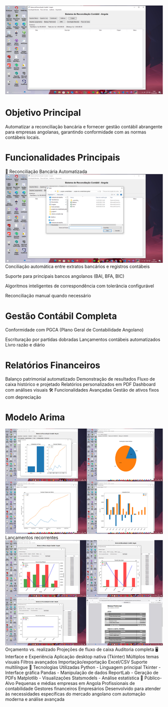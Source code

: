 ![image alt](https://github.com/joelmbele-eng/Sistema-de-Reconciliacao-Bancaria-em-Python/blob/87d05425aeef793cac1d62727ce14d93fc9a9a5f/1.PNG)
 # Objetivo Principal
Automatizar a reconciliação bancária e fornecer gestão contábil abrangente para empresas angolanas, garantindo conformidade com as normas contábeis locais.

# Funcionalidades Principais
🏦 Reconciliação Bancária Automatizada
![image alt](https://github.com/joelmbele-eng/Sistema-de-Reconciliacao-Bancaria-em-Python/blob/4297ec408ab15f46be5b44de0d2e176c98092599/2.PNG)
Conciliação automática entre extratos bancários e registros contábeis

Suporte para principais bancos angolanos (BAI, BFA, BIC)

Algoritmos inteligentes de correspondência com tolerância configurável

Reconciliação manual quando necessário

# Gestão Contábil Completa
Conformidade com PGCA (Plano Geral de Contabilidade Angolano)

Escrituração por partidas dobradas
Lançamentos contábeis automatizados
Livro razão e diário
# Relatórios Financeiros

Balanço patrimonial automatizado
Demonstração de resultados
Fluxo de caixa histórico e projetado
Relatórios personalizados em PDF
Dashboard com análises visuais
🛠️ Funcionalidades Avançadas
Gestão de ativos fixos com depreciação
# Modelo Arima
![imagem alt](https://github.com/joelmbele-eng/Sistema-de-Reconciliacao-Bancaria-em-Python/blob/fc5ed6fb4aacf616865885275169700dfc92b54d/analise.jpg)
Lançamentos recorrentes
![imagem alt](https://github.com/joelmbele-eng/Sistema-de-Reconciliacao-Bancaria-em-Python/blob/7ec5ba68317161e4bd9fb7fbe43c5623f27aa495/analise2.jpg)
Orçamento vs. realizado
Projeções de fluxo de caixa
Auditoria completa
🖥️ Interface e Experiência
Aplicação desktop nativa (Tkinter)
Múltiplos temas visuais
Filtros avançados
Importação/exportação Excel/CSV
Suporte multilíngue
🔧 Tecnologias Utilizadas
Python - Linguagem principal
Tkinter - Interface gráfica
Pandas - Manipulação de dados
ReportLab - Geração de PDFs
Matplotlib - Visualizações
Statsmodels - Análise estatística
🎯 Público-Alvo
Pequenas e médias empresas em Angola
Profissionais de contabilidade
Gestores financeiros
Empresários
Desenvolvido para atender às necessidades específicas do mercado angolano com automação moderna e análise avançada
